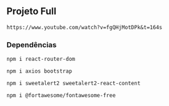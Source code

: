 ## Projeto Full

```Link
https://www.youtube.com/watch?v=fgQHjMotDPk&t=164s
```

### Dependências
```
npm i react-router-dom
```

```
npm i axios bootstrap
```

```
npm i sweetalert2 sweetalert2-react-content 
```

```
npm i @fortawesome/fontawesome-free
```